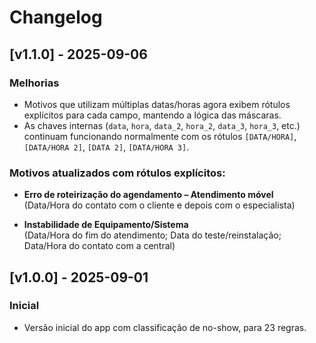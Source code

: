 # Changelog

## [v1.1.0] - 2025-09-06
### Melhorias
- Motivos que utilizam múltiplas datas/horas agora exibem rótulos explícitos para cada campo, mantendo a lógica das máscaras.
- As chaves internas (`data`, `hora`, `data_2`, `hora_2`, `data_3`, `hora_3`, etc.) continuam funcionando normalmente com os rótulos `[DATA/HORA]`, `[DATA/HORA 2]`, `[DATA 2]`, `[DATA/HORA 3]`.

### Motivos atualizados com rótulos explícitos:
- **Erro de roteirização do agendamento – Atendimento móvel**  
  (Data/Hora do contato com o cliente e depois com o especialista)

- **Instabilidade de Equipamento/Sistema**  
  (Data/Hora do fim do atendimento; Data do teste/reinstalação; Data/Hora do contato com a central)

## [v1.0.0] - 2025-09-01
### Inicial
- Versão inicial do app com classificação de no-show, para 23 regras.
